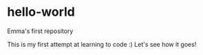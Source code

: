 # hello-world
Emma's first repository 

This is my first attempt at learning to code :) Let's see how it goes!
